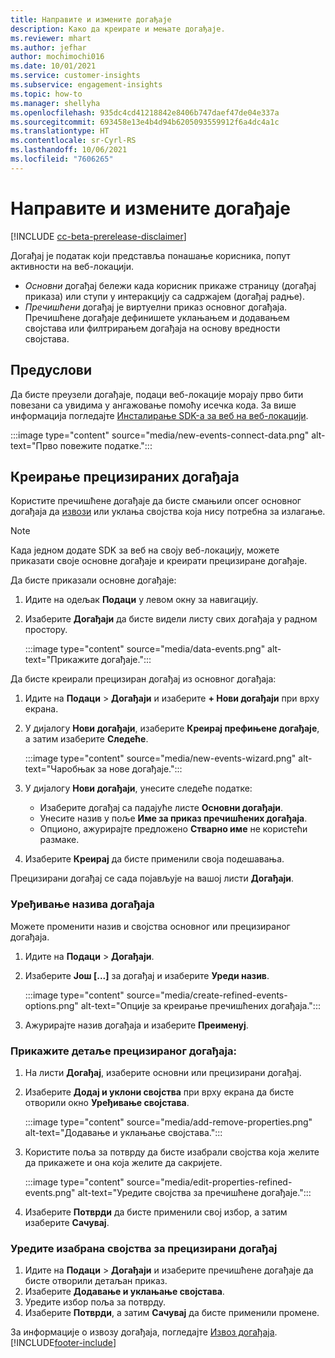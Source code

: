 ```yaml
---
title: Направите и измените догађаје
description: Како да креирате и мењате догађаје.
ms.reviewer: mhart
ms.author: jefhar
author: mochimochi016
ms.date: 10/01/2021
ms.service: customer-insights
ms.subservice: engagement-insights
ms.topic: how-to
ms.manager: shellyha
ms.openlocfilehash: 935dc4cd41218842e8406b747daef47de04e337a
ms.sourcegitcommit: 693458e13e4b4d94b6205093559912f6a4dc4a1c
ms.translationtype: HT
ms.contentlocale: sr-Cyrl-RS
ms.lasthandoff: 10/06/2021
ms.locfileid: "7606265"
---
```

# <a name="create-and-modify-events"></a>Направите и измените догађаје

[!INCLUDE [cc-beta-prerelease-disclaimer](includes/cc-beta-prerelease-disclaimer.md)]

Догађај је податак који представља понашање корисника, попут активности на веб-локацији.

- *Основни* догађај бележи када корисник прикаже страницу (догађај приказа) или ступи у интеракцију са садржајем (догађај радње).
- *Пречишћени* догађај је виртуелни приказ основног догађаја. Пречишћене догађаје дефинишете уклањањем и додавањем својстава или филтрирањем догађаја на основу вредности својстава.

## <a name="prerequisites"></a>Предуслови

Да бисте преузели догађаје, подаци веб-локације морају прво бити повезани са увидима у ангажовање помоћу исечка кода. За више информација погледајте [Инсталирање SDK-а за веб на веб-локацији](instrument-website.md).

 :::image type="content" source="media/new-events-connect-data.png" alt-text="Прво повежите податке.":::

## <a name="create-refined-events"></a>Креирање прецизираних догађаја

Користите пречишћене догађаје да бисте смањили опсег основног догађаја да [извози](export-events.md) или уклања својства која нису потребна за излагање.

> [!NOTE]
> Када једном додате SDK за веб на своју веб-локацију, можете приказати своје основне догађаје и креирати прецизиране догађаје. 

Да бисте приказали основне догађаје:

1. Идите на одељак **Подаци** у левом окну за навигацију.

1. Изаберите **Догађаји** да бисте видели листу свих догађаја у радном простору.

    :::image type="content" source="media/data-events.png" alt-text="Прикажите догађаје.":::

Да бисте креирали прецизиран догађај из основног догађаја: 

1. Идите на **Подаци** > **Догађаји** и изаберите **+ Нови догађаји** при врху екрана.

1. У дијалогу **Нови догађаји**, изаберите **Креирај префињене догађаје**, а затим изаберите **Следеће**.
   
     :::image type="content" source="media/new-events-wizard.png" alt-text="Чаробњак за нове догађаје.":::
     
1. У дијалогу **Нови догађаји**, унесите следеће податке:

   - Изаберите догађај са падајуће листе **Основни догађаји**.
   - Унесите назив у поље **Име за приказ пречишћених догађаја**.
   - Опционо, ажурирајте предложено **Стварно име** не користећи размаке.

1. Изаберите **Креирај** да бисте применили своја подешавања.

Прецизирани догађај се сада појављује на вашој листи **Догађаји**.

### <a name="edit-event-name"></a>Уређивање назива догађаја

Можете променити назив и својства основног или прецизираног догађаја.

1. Идите на **Подаци** > **Догађаји**. 

1. Изаберите **Још [...]** за догађај и изаберите **Уреди назив**.
    
     :::image type="content" source="media/create-refined-events-options.png" alt-text="Опције за креирање пречишћених догађаја.":::

3. Ажурирајте назив догађаја и изаберите **Преименуј**.

### <a name="view-the-details-of-a-refined-event"></a>Прикажите детаље прецизираног догађаја:

1. На листи **Догађај**, изаберите основни или прецизирани догађај. 

1. Изаберите **Додај и уклони својства** при врху екрана да бисте отворили окно **Уређивање својстава**. 

     :::image type="content" source="media/add-remove-properties.png" alt-text="Додавање и уклањање својстава.":::

1. Користите поља за потврду да бисте изабрали својства која желите да прикажете и она која желите да сакријете. 

   :::image type="content" source="media/edit-properties-refined-events.png" alt-text="Уредите својства за пречишћене догађаје.":::

1. Изаберите **Потврди** да бисте применили свој избор, а затим изаберите **Сачувај**.


### <a name="edit-selected-properties-for-a-refined-event"></a>Уредите изабрана својства за прецизирани догађај

1. Идите на **Подаци** > **Догађаји** и изаберите пречишћене догађаје да бисте отворили детаљан приказ.
1. Изаберите **Додавање и уклањање својстава**. 
1. Уредите избор поља за потврду.
1. Изаберите **Потврди**, а затим **Сачувај** да бисте применили промене.

За информације о извозу догађаја, погледајте [Извоз догађаја](export-events.md).
[!INCLUDE[footer-include](../includes/footer-banner.md)]
